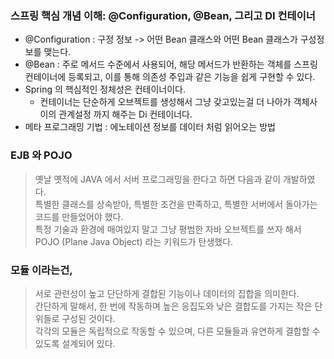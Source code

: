 ### 스프링 핵심 개념 이해: @Configuration, @Bean, 그리고 DI 컨테이너
- @Configuration : 구정 정보 -> 어떤 Bean 클래스와 어떤 Bean 클래스가 구성정보를 맺는다.
- @Bean : 주로 메서드 수준에서 사용되어, 해당 메서드가 반환하는 객체를 스프링 컨테이너에 등록되고, 이를 통해 의존성 주입과 같은 기능을 쉽게 구현할 수 있다.
- Spring 의 핵심적인 정체성은 컨테이너이다.
  - 컨테이너는 단순하게 오브젝트를 생성해서 그냥 갖고있는걸 더 나아가 객체사이의 관계설정 까지 해주는 Di 컨테이너다.
- 메타 프로그래밍 기법 : 에노테이션 정보를 데이터 처럼 읽어오는 방법

### EJB 와 POJO
> 옛날 옛적에 JAVA 에서 서버 프로그래밍을 한다고 하면 다음과 같이 개발하였다. <br/>
> 특별한 클래스를 상속받아, 특별한 조건을 만족하고, 특별한 서버에서 돌아가는 코드를 만들었어야 했다. <br/>
> 특정 기술과 환경에 매여있지 말고 그냥 평범한 자바 오브젝트를 쓰자 해서 POJO (Plane Java Object) 라는 키워드가 탄생했다. <br/>

### 모듈 이라는건,
> 서로 관련성이 높고 단단하게 결합된 기능이나 데이터의 집합을 의미한다. <br/>
> 간단하게 말해서, 한 번에 작동하며 높은 응집도와 낮은 결합도를 가지는 작은 단위들로 구성된 것이다. <br/> 
> 각각의 모듈은 독립적으로 작동할 수 있으며, 다른 모듈들과 유연하게 결합할 수 있도록 설계되어 있다. <br/>